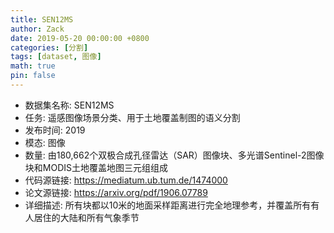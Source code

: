 ```yaml
---
title: SEN12MS 
author: Zack
date: 2019-05-20 00:00:00 +0800
categories: [分割]
tags: [dataset, 图像]
math: true
pin: false
---
```

- 数据集名称: SEN12MS 
- 任务: 遥感图像场景分类、用于土地覆盖制图的语义分割
- 发布时间: 2019
- 模态: 图像
- 数量: 由180,662个双极合成孔径雷达（SAR）图像块、多光谱Sentinel-2图像块和MODIS土地覆盖地图三元组组成
- 代码源链接: https://mediatum.ub.tum.de/1474000
- 论文源链接: https://arxiv.org/pdf/1906.07789
- 详细描述: 所有块都以10米的地面采样距离进行完全地理参考，并覆盖所有有人居住的大陆和所有气象季节
